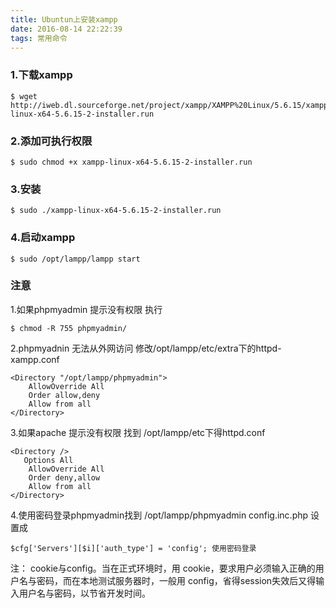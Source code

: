```yaml
---
title: Ubuntun上安装xampp
date: 2016-08-14 22:22:39
tags: 常用命令
---
```


### 1.下载xampp
```
$ wget http://iweb.dl.sourceforge.net/project/xampp/XAMPP%20Linux/5.6.15/xampp-linux-x64-5.6.15-2-installer.run
```
### 2.添加可执行权限
```
$ sudo chmod +x xampp-linux-x64-5.6.15-2-installer.run
```
### 3.安装
```
$ sudo ./xampp-linux-x64-5.6.15-2-installer.run
```
### 4.启动xampp
```
$ sudo /opt/lampp/lampp start
```
### 注意
1.如果phpmyadmin 提示没有权限 执行 
```
$ chmod -R 755 phpmyadmin/
```
2.phpmyadnin 无法从外网访问 修改/opt/lampp/etc/extra下的httpd-xampp.conf
```
<Directory "/opt/lampp/phpmyadmin">
    AllowOverride All
    Order allow,deny
    Allow from all
</Directory>
```
3.如果apache 提示没有权限 找到 /opt/lampp/etc下得httpd.conf
```
<Directory />
   Options All
    AllowOverride All
    Order deny,allow
    Allow from all
</Directory>
```
4.使用密码登录phpmyadmin找到
/opt/lampp/phpmyadmin config.inc.php 设置成 
```
$cfg['Servers'][$i]['auth_type'] = 'config'; 使用密码登录
```
注： cookie与config。当在正式环境时，用 cookie，要求用户必须输入正确的用户名与密码，而在本地测试服务器时，一般用 config，省得session失效后又得输入用户名与密码，以节省开发时间。
